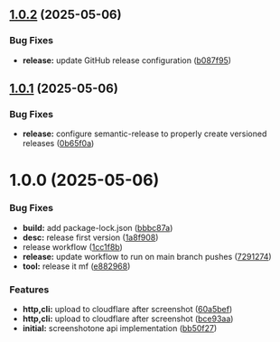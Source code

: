 ## [1.0.2](https://github.com/mrgoonie/screenshotone-mcp-server/compare/v1.0.1...v1.0.2) (2025-05-06)


### Bug Fixes

* **release:** update GitHub release configuration ([b087f95](https://github.com/mrgoonie/screenshotone-mcp-server/commit/b087f9546a841bc125dcba6fa0a3479a37cf17b1))

## [1.0.1](https://github.com/mrgoonie/screenshotone-mcp-server/compare/v1.0.0...v1.0.1) (2025-05-06)


### Bug Fixes

* **release:** configure semantic-release to properly create versioned releases ([0b65f0a](https://github.com/mrgoonie/screenshotone-mcp-server/commit/0b65f0a9e88470ec8df7ddf8595f4e84785dcf56))

# 1.0.0 (2025-05-06)


### Bug Fixes

* **build:** add package-lock.json ([bbbc87a](https://github.com/mrgoonie/screenshotone-mcp-server/commit/bbbc87a556342652970180371a476d12db934fe6))
* **desc:** release first version ([1a8f908](https://github.com/mrgoonie/screenshotone-mcp-server/commit/1a8f908435973a6c7bb7aa5b638f9dde3f0adc19))
* release workflow ([1cc1f8b](https://github.com/mrgoonie/screenshotone-mcp-server/commit/1cc1f8bbacb4e78ca3d8cf42c1540535a85881bf))
* **release:** update workflow to run on main branch pushes ([7291274](https://github.com/mrgoonie/screenshotone-mcp-server/commit/7291274149f4dfeb6322099119ef282181ab1df3))
* **tool:** release it mf ([e882968](https://github.com/mrgoonie/screenshotone-mcp-server/commit/e882968ba8962d634554eb4d3500ab2a49bdda10))


### Features

* **http,cli:** upload to cloudflare after screenshot ([60a5bef](https://github.com/mrgoonie/screenshotone-mcp-server/commit/60a5befe785e69e536cfb7781c36ce1c8eac20af))
* **http,cli:** upload to cloudflare after screenshot ([bce93aa](https://github.com/mrgoonie/screenshotone-mcp-server/commit/bce93aa50aa037168f5db51c12007485dc7c4768))
* **initial:** screenshotone api implementation ([bb50f27](https://github.com/mrgoonie/screenshotone-mcp-server/commit/bb50f27af22dcd7f1219286dbeba99bdd75ce7c5))
